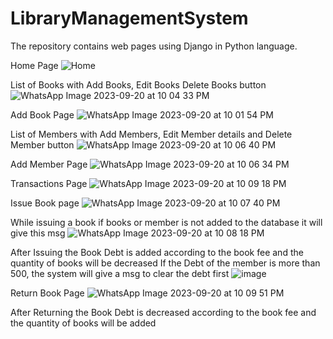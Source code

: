 # LibraryManagementSystem

The repository contains web pages using Django in Python language.

Home Page
![Home](https://github.com/rgrahul1998/LibraryManagementSystem/assets/82777391/c782154e-a4c9-4fca-8de6-7eee38dfdf27)

List of Books with Add Books, Edit Books Delete Books button 
![WhatsApp Image 2023-09-20 at 10 04 33 PM](https://github.com/rgrahul1998/LibraryManagementSystem/assets/82777391/f9396244-7de0-4cf0-9d92-0c13d1a083d9)

Add Book Page
![WhatsApp Image 2023-09-20 at 10 01 54 PM](https://github.com/rgrahul1998/LibraryManagementSystem/assets/82777391/1816e021-e9c9-49a3-9c3e-852653097d3d)

List of Members with Add Members, Edit Member details and  Delete Member button 
![WhatsApp Image 2023-09-20 at 10 06 40 PM](https://github.com/rgrahul1998/LibraryManagementSystem/assets/82777391/29a912ee-0967-4463-ba04-2b8075b9dfa3)

Add Member Page
![WhatsApp Image 2023-09-20 at 10 06 34 PM](https://github.com/rgrahul1998/LibraryManagementSystem/assets/82777391/7ab3df3b-fc8a-4d41-918e-d715144fe5ab)

Transactions Page
![WhatsApp Image 2023-09-20 at 10 09 18 PM](https://github.com/rgrahul1998/LibraryManagementSystem/assets/82777391/02e343de-34fe-4b2f-8d33-e2334ed37fda)

Issue Book page
![WhatsApp Image 2023-09-20 at 10 07 40 PM](https://github.com/rgrahul1998/LibraryManagementSystem/assets/82777391/1d7ca766-395c-4e79-9342-edccb60e0631)

While issuing a book if books or member is not added to the database it will give this msg
![WhatsApp Image 2023-09-20 at 10 08 18 PM](https://github.com/rgrahul1998/LibraryManagementSystem/assets/82777391/8ba4d0a2-ff86-42fa-b220-6a9b698ff308)

After Issuing the Book Debt is added according to the book fee and the quantity of books will be decreased
If the Debt of the member is more than 500, the system will give a msg to clear the debt first
![image](https://github.com/rgrahul1998/LibraryManagementSystem/assets/82777391/920b3a4b-5bb7-43cd-a144-0c95223c9e44)

Return Book Page 
![WhatsApp Image 2023-09-20 at 10 09 51 PM](https://github.com/rgrahul1998/LibraryManagementSystem/assets/82777391/277b3a18-14a8-4ecf-a92d-398a55d25c5f)

After Returning the Book Debt is decreased according to the book fee and the quantity of books will be added



